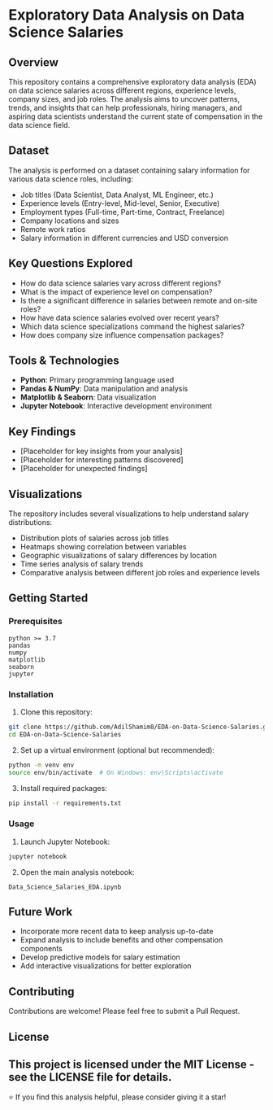 # Exploratory Data Analysis on Data Science Salaries

## Overview
This repository contains a comprehensive exploratory data analysis (EDA) on data science salaries across different regions, experience levels, company sizes, and job roles. The analysis aims to uncover patterns, trends, and insights that can help professionals, hiring managers, and aspiring data scientists understand the current state of compensation in the data science field.

## Dataset
The analysis is performed on a dataset containing salary information for various data science roles, including:
- Job titles (Data Scientist, Data Analyst, ML Engineer, etc.)
- Experience levels (Entry-level, Mid-level, Senior, Executive)
- Employment types (Full-time, Part-time, Contract, Freelance)
- Company locations and sizes
- Remote work ratios
- Salary information in different currencies and USD conversion

## Key Questions Explored
- How do data science salaries vary across different regions?
- What is the impact of experience level on compensation?
- Is there a significant difference in salaries between remote and on-site roles?
- How have data science salaries evolved over recent years?
- Which data science specializations command the highest salaries?
- How does company size influence compensation packages?

## Tools & Technologies
- **Python**: Primary programming language used
- **Pandas & NumPy**: Data manipulation and analysis
- **Matplotlib & Seaborn**: Data visualization
- **Jupyter Notebook**: Interactive development environment

## Key Findings
- [Placeholder for key insights from your analysis]
- [Placeholder for interesting patterns discovered]
- [Placeholder for unexpected findings]

## Visualizations
The repository includes several visualizations to help understand salary distributions:
- Distribution plots of salaries across job titles
- Heatmaps showing correlation between variables
- Geographic visualizations of salary differences by location
- Time series analysis of salary trends
- Comparative analysis between different job roles and experience levels

## Getting Started

### Prerequisites
```
python >= 3.7
pandas
numpy
matplotlib
seaborn
jupyter
```

### Installation
1. Clone this repository:
```bash
git clone https://github.com/AdilShamim8/EDA-on-Data-Science-Salaries.git
cd EDA-on-Data-Science-Salaries
```

2. Set up a virtual environment (optional but recommended):
```bash
python -m venv env
source env/bin/activate  # On Windows: env\Scripts\activate
```

3. Install required packages:
```bash
pip install -r requirements.txt
```

### Usage
1. Launch Jupyter Notebook:
```bash
jupyter notebook
```

2. Open the main analysis notebook:
```
Data_Science_Salaries_EDA.ipynb
```

## Future Work
- Incorporate more recent data to keep analysis up-to-date
- Expand analysis to include benefits and other compensation components
- Develop predictive models for salary estimation
- Add interactive visualizations for better exploration

## Contributing
Contributions are welcome! Please feel free to submit a Pull Request.

## License
This project is licensed under the MIT License - see the LICENSE file for details.
---

⭐️ If you find this analysis helpful, please consider giving it a star!
